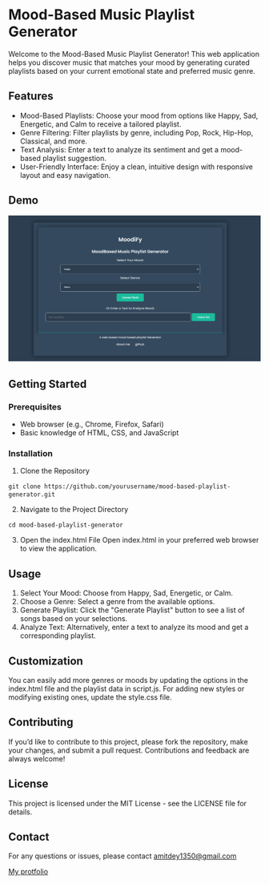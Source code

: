 # Mood-Based Music Playlist Generator

Welcome to the Mood-Based Music Playlist Generator! This web application helps you discover music that matches your mood by generating curated playlists based on your current emotional state and preferred music genre.

## Features
- Mood-Based Playlists: Choose your mood from options like Happy, Sad, Energetic, and Calm to receive a tailored playlist.
- Genre Filtering: Filter playlists by genre, including Pop, Rock, Hip-Hop, Classical, and more.
- Text Analysis: Enter a text to analyze its sentiment and get a mood-based playlist suggestion.
- User-Friendly Interface: Enjoy a clean, intuitive design with responsive layout and easy navigation.

## Demo

<img src="demo.png">

## Getting Started
### Prerequisites
- Web browser (e.g., Chrome, Firefox, Safari)
- Basic knowledge of HTML, CSS, and JavaScript


### Installation
1. Clone the Repository
```
git clone https://github.com/yourusername/mood-based-playlist-generator.git
```
2. Navigate to the Project Directory
```
cd mood-based-playlist-generator
```
3. Open the index.html File
Open index.html in your preferred web browser to view the application.

## Usage
1. Select Your Mood: Choose from Happy, Sad, Energetic, or Calm.
2. Choose a Genre: Select a genre from the available options.
3. Generate Playlist: Click the "Generate Playlist" button to see a list of songs based on your selections.
4. Analyze Text: Alternatively, enter a text to analyze its mood and get a corresponding playlist.

## Customization
You can easily add more genres or moods by updating the options in the index.html file and the playlist data in script.js. For adding new styles or modifying existing ones, update the style.css file.

## Contributing
If you’d like to contribute to this project, please fork the repository, make your changes, and submit a pull request. Contributions and feedback are always welcome!

## License
This project is licensed under the MIT License - see the LICENSE file for details.

## Contact
For any questions or issues, please contact amitdey1350@gmail.com

<a href="https://amitfr.tech">My protfolio<a>